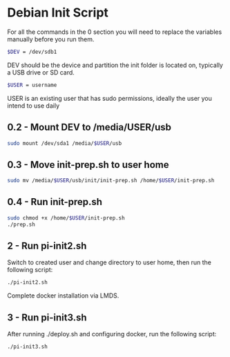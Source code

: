 # Debian Init Script

For all the commands in the 0 section you will need to replace the variables manually before you run them.

```bash
$DEV = /dev/sdb1 
```

DEV should be the device and partition the init folder is located on, typically a USB drive or SD card.

```bash
$USER = username
```

USER is an existing user that has sudo permissions, ideally the user you intend to use daily

## 0.2 - Mount DEV to /media/USER/usb

```bash
sudo mount /dev/sda1 /media/$USER/usb
```

## 0.3 - Move init-prep.sh to user home

```bash
sudo mv /media/$USER/usb/init/init-prep.sh /home/$USER/init-prep.sh
```

## 0.4 - Run init-prep.sh

```bash
sudo chmod +x /home/$USER/init-prep.sh
./prep.sh
```

## 2 - Run pi-init2.sh

Switch to created user and change directory to user home, then run the following script:

```bash
./pi-init2.sh
```

Complete docker installation via LMDS.

## 3 - Run pi-init3.sh

After running ./deploy.sh and configuring docker, run the following script:

```bash
./pi-init3.sh
```
